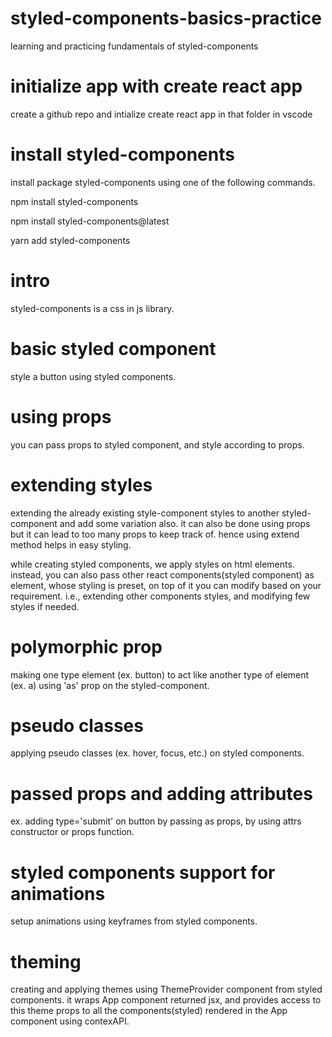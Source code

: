 # styled-components-basics-practice

learning and practicing fundamentals of styled-components

# initialize app with create react app

create a github repo and intialize create react app in that folder in vscode

# install styled-components

install package styled-components using one of the following commands.

npm install styled-components

npm install styled-components@latest

yarn add styled-components

# intro

styled-components is a css in js library.

# basic styled component

style a button using styled components.

# using props

you can pass props to styled component, and style according to props.

# extending styles

extending the already existing style-component styles to another styled-component and add some variation also. it can also be done using props but it can lead to too many props to keep track of. hence using extend method helps in easy styling.

while creating styled components, we apply styles on html elements. instead, you can also pass other react components(styled component) as element, whose styling is preset, on top of it you can modify based on your requirement. i.e., extending other components styles, and modifying few styles if needed.

# polymorphic prop

making one type element (ex. button) to act like another type of element (ex. a) using 'as' prop on the styled-component.

# pseudo classes

applying pseudo classes (ex. hover, focus, etc.) on styled components.

# passed props and adding attributes

ex. adding type='submit' on button by passing as props, by using attrs constructor or props function.

# styled components support for animations

setup animations using keyframes from styled components.

# theming

creating and applying themes using ThemeProvider component from styled components. it wraps App component returned jsx, and provides access to this theme props to all the components(styled) rendered in the App component using contexAPI.
